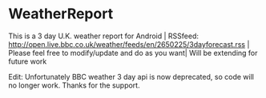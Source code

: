 WeatherReport
=============

This is a 3 day U.K. weather report for Android | 
RSSfeed: http://open.live.bbc.co.uk/weather/feeds/en/2650225/3dayforecast.rss | 
Please feel free to modify/update and do as you want| Will be extending for future work 


Edit: Unfortunately BBC weather 3 day api is now deprecated, so code will no longer work. Thanks for the support.

